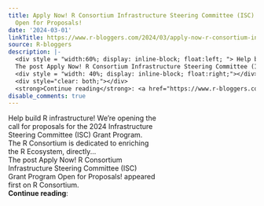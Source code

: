 ```yaml
---
title: Apply Now! R Consortium Infrastructure Steering Committee (ISC) Grant Program
  Open for Proposals!
date: '2024-03-01'
linkTitle: https://www.r-bloggers.com/2024/03/apply-now-r-consortium-infrastructure-steering-committee-isc-grant-program-open-for-proposals/
source: R-bloggers
description: |-
  <div style = "width:60%; display: inline-block; float:left; "> Help build R infrastructure! We’re opening the call for proposals for the 2024 Infrastructure Steering Committee (ISC) Grant Program. The R Consortium is dedicated to enriching the R Ecosystem, directly...<br />
  The post Apply Now! R Consortium Infrastructure Steering Committee (ISC) Grant Program Open for Proposals! appeared first on R Consortium.</div>
  <div style = "width: 40%; display: inline-block; float:right;"></div>
  <div style="clear: both;"></div>
  <strong>Continue reading</strong>: <a href="https://www.r-bloggers.com/2024/03/a ...
disable_comments: true
---
```

<div style = "width:60%; display: inline-block; float:left; "> Help build R infrastructure! We’re opening the call for proposals for the 2024 Infrastructure Steering Committee (ISC) Grant Program. The R Consortium is dedicated to enriching the R Ecosystem, directly...<br />
The post Apply Now! R Consortium Infrastructure Steering Committee (ISC) Grant Program Open for Proposals! appeared first on R Consortium.</div>
<div style = "width: 40%; display: inline-block; float:right;"></div>
<div style="clear: both;"></div>
<strong>Continue reading</strong>: <a href="https://www.r-bloggers.com/2024/03/a ...
